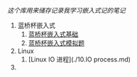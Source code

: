 *这个库用来储存记录我学习嵌入式记的笔记*
1. 蓝桥杯嵌入式
   1. [蓝桥杯嵌入式基础](./Blue.md)
   2. [蓝桥杯嵌入式模拟题](./BlueSimulation.md)
2. Linux
   1. [Linux IO 进程](./10.IO process.md)
3. 
